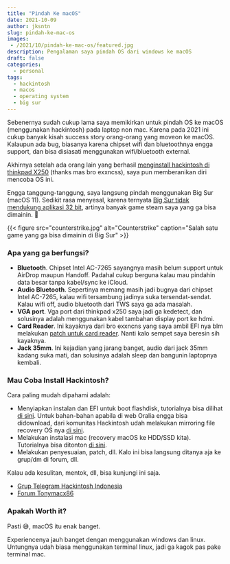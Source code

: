 ```yaml
---
title: "Pindah Ke macOS"
date: 2021-10-09
author: jksntn
slug: pindah-ke-mac-os
images: 
 - /2021/10/pindah-ke-mac-os/featured.jpg
description: Pengalaman saya pindah OS dari windows ke macOS
draft: false
categories:
  - personal
tags:
  - hackintosh
  - macos
  - operating system
  - big sur
---
```

Sebenernya sudah cukup lama saya memikirkan untuk pindah OS ke macOS (menggunakan hackintosh) pada laptop non mac. Karena pada 2021 ini cukup banyak kisah success story orang-orang yang moveon ke macOS. Kalaupun ada bug, biasanya karena chipset wifi dan bluetoothnya engga support, dan bisa disiasati menggunakan wifi/bluetooth external.

Akhirnya setelah ada orang lain yang berhasil [menginstall hackintosh di thinkpad X250](https://github.com/exxncss/x250-hackintosh) (thanks mas bro exxncss), saya pun memberanikan diri mencoba OS ini. 

<!--more-->

Engga tanggung-tanggung, saya langsung pindah menggunakan Big Sur (macOS 11). Sedikit rasa menyesal, karena ternyata [Big Sur tidak mendukung aplikasi 32 bit](https://support.apple.com/en-us/HT208436), artinya banyak game steam saya yang ga bisa dimainin. 🥲

{{< figure src="counterstrike.jpg" alt="Counterstrike" caption="Salah satu game yang ga bisa dimainin di Big Sur" >}}

### Apa yang ga berfungsi?

- **Bluetooth**. Chipset Intel AC-7265 sayangnya masih belum support untuk AirDrop maupun Handoff. Padahal cukup berguna kalau mau pindahin data besar tanpa kabel/sync ke iCloud.
- **Audio Bluetooth**. Sepertinya memang masih jadi bugnya dari chipset Intel AC-7265, kalau wifi tersambung jadinya suka tersendat-sendat. Kalau wifi off, audio bluetooth dari TWS saya ga ada masalah.
- **VGA port**. Vga port dari thinkpad x250 saya jadi ga kedetect, dan solusinya adalah menggunakan kabel tambahan display port ke hdmi. 
- **Card Reader**. Ini kayaknya dari bro exxncns yang saya ambil EFI nya blm melakukan [patch untuk card reader](https://github.com/FIRSTPLATO/cardreader-kext). Nanti kalo sempet saya beresin sih kayaknya.
- **Jack 35mm**. Ini kejadian yang jarang banget, audio dari jack 35mm kadang suka mati, dan solusinya adalah sleep dan bangunin laptopnya kembali. 

### Mau Coba Install Hackintosh? 

Cara paling mudah dipahami adalah:
- Menyiapkan instalan dan EFI untuk boot flashdisk, tutorialnya bisa dilihat [di sini](https://github.com/exxncss/x250-hackintosh#buat-installer-macos). Untuk bahan-bahan apabila di web Oralia engga bisa didownload, dari komunitas Hackintosh udah melakukan mirroring file recovery OS nya [di sini](https://drive.google.com/drive/u/2/folders/1nF71xPbhiyuS8vQOi-E6wHS-tSknvoZo).
- Melakukan instalasi mac (recovery macOS ke HDD/SSD kita). Tutorialnya bisa ditonton [di sini](https://www.youtube.com/watch?v=olBn3HQP4yc).
- Melakukan penyesuaian, patch, dll. Kalo ini bisa langsung ditanya aja ke grup/dm di forum, dll.

Kalau ada kesulitan, mentok, dll, bisa kunjungi ini saja.

- [Grup Telegram Hackintosh Indonesia](https://t.me/HackintoshLover)
- [Forum Tonymacx86](https://www.tonymacx86.com/)

### Apakah Worth it?

Pasti 😅, macOS itu enak banget. 

Experiencenya jauh banget dengan menggunakan windows dan linux. Untungnya udah biasa menggunakan terminal linux, jadi ga kagok pas pake terminal mac. 

